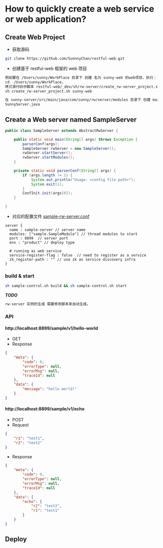 # How to quickly create a web service or web application?

## Create Web Project
* 获取源码
```sh
git clone https://github.com/SunnnyChan/restful-web.git
```
* 创建基于 restful-web 框架的 web 项目
```md
例如要在 /Users/sunny/WorkPlace 目录下 创建 名为 sunny-web 的web项目，执行：
cd  /Users/sunny/WorkPlace，
拷贝源代码中脚本 restful-web/_dev/sh/rw-server/create_rw-server_project.sh 至当前目录，
sh create_rw-server_project.sh sunny-web
```
```md
在 sunny-server/src/main/java/com/sunny/rw/server/modules 目录下 创建 mainClass：
SunnyServer.java
```

## Create a Web server named SampleServer
```java
public class SampleServer extends AbstractRwServer {

    public static void main(String[] args) throws Exception {
        parserConf(args);
        SampleServer rwServer = new SampleServer();
        rwServer.startServer();
        rwServer.startModules();
    }

    private static void parserConf(String[] args) {
        if (args.length != 1) {
            System.out.println("Usage: <config file path>");
            System.exit(1);
        }
        ConfInit.init(args[0]);
    }

}
```
* 对应的配置文件
[sample-rw-server.conf](../rw-server/conf/sample-rw-server.conf)
```text
server {
  name : sample-server // server name
  modules: ["sample.SampleModule"] // thread modules to start
  port : 8899  // server port
  env : "product" // deploy type

  # running as web service
  service-register-flag : false  // need to register as a service
  zk_register-path : "" // use zk as service discovery infra
}
```

### build & start
```bash
sh sample-control.sh build && sh sample-control.sh start
```

***TODO***
```md
rw-server 实例的生成 需要修改脚本来自动生成。
```

### API
#### http://localhost:8899/sample/v1/hello-world
* GET
* Response
```json
{
    "meta": {
        "code": 0,
        "errorType": null,
        "errorMsg": null,
        "traceId": null
    },
    "data": {
        "message": "hello world!"
    }
}
```

#### http://localhost:8899/sample/v1/echo
* POST
* Request
```json
{
    "r1": "test1",
    "r2": "test2"
}
```
* Response
```json
{
    "meta": {
        "code": 0,
        "errorType": null,
        "errorMsg": null,
        "traceId": null
    },
    "data": {
        "echo": {
            "r2": "test2",
            "r1": "test1"
        }
    }
}
```
## Deploy

